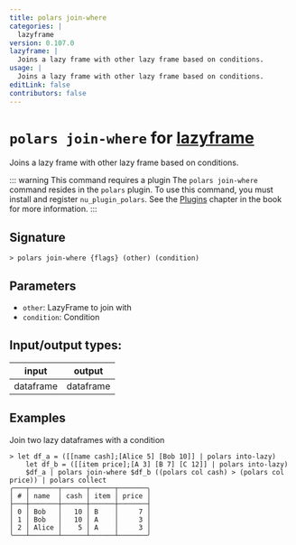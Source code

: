 ```yaml
---
title: polars join-where
categories: |
  lazyframe
version: 0.107.0
lazyframe: |
  Joins a lazy frame with other lazy frame based on conditions.
usage: |
  Joins a lazy frame with other lazy frame based on conditions.
editLink: false
contributors: false
---
```

<!-- This file is automatically generated. Please edit the command in https://github.com/nushell/nushell instead. -->

# `polars join-where` for [lazyframe](/commands/categories/lazyframe.md)

<div class='command-title'>Joins a lazy frame with other lazy frame based on conditions.</div>

::: warning This command requires a plugin
The `polars join-where` command resides in the `polars` plugin.
To use this command, you must install and register `nu_plugin_polars`.
See the [Plugins](/book/plugins.html) chapter in the book for more information.
:::


## Signature

```> polars join-where {flags} (other) (condition)```

## Parameters

 -  `other`: LazyFrame to join with
 -  `condition`: Condition


## Input/output types:

| input     | output    |
| --------- | --------- |
| dataframe | dataframe |
## Examples

Join two lazy dataframes with a condition
```nu
> let df_a = ([[name cash];[Alice 5] [Bob 10]] | polars into-lazy)
    let df_b = ([[item price];[A 3] [B 7] [C 12]] | polars into-lazy)
    $df_a | polars join-where $df_b ((polars col cash) > (polars col price)) | polars collect
╭───┬───────┬──────┬──────┬───────╮
│ # │ name  │ cash │ item │ price │
├───┼───────┼──────┼──────┼───────┤
│ 0 │ Bob   │   10 │ B    │     7 │
│ 1 │ Bob   │   10 │ A    │     3 │
│ 2 │ Alice │    5 │ A    │     3 │
╰───┴───────┴──────┴──────┴───────╯

```
